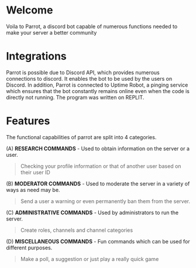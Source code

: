 # Welcome
Voila to Parrot, a discord bot capable of numerous functions needed to make your server a better community

# Integrations
Parrot is possible due to Discord API, which provides numerous connections to discord. It enables the bot to be used by the users on Discord. In addition, Parrot is connected to Uptime Robot, a pinging service which ensures that the bot constantly remains online even when the code is directly not running. The program was written on REPLIT. 

# Features
The functional capabilities of parrot are split into 4 categories.

(A) **RESEARCH COMMANDS** - Used to obtain information on the server or a user.
> Checking your profile information or that of another user based on their user ID

(B) **MODERATOR COMMANDS** - Used to moderate the server in a variety of ways as need may be.
> Send a user a warning or even permanently ban them from the server.

(C) **ADMINISTRATIVE COMMANDS** - Used by administrators to run the server.
> Create roles, channels and channel categories

(D) **MISCELLANEOUS COMMANDS** - Fun commands which can be used for different purposes.
> Make a poll, a suggestion or just play a really quick game
